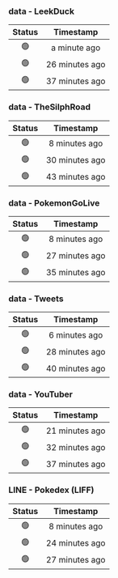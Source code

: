 ### data - LeekDuck
| Status | Timestamp |
|:------:|:---------:|
| 🟢 | a minute ago |
| 🟢 | 26 minutes ago |
| 🟢 | 37 minutes ago |

### data - TheSilphRoad
| Status | Timestamp |
|:------:|:---------:|
| 🟢 | 8 minutes ago |
| 🟢 | 30 minutes ago |
| 🟢 | 43 minutes ago |

### data - PokemonGoLive
| Status | Timestamp |
|:------:|:---------:|
| 🟢 | 8 minutes ago |
| 🟢 | 27 minutes ago |
| 🟢 | 35 minutes ago |

### data - Tweets
| Status | Timestamp |
|:------:|:---------:|
| 🟢 | 6 minutes ago |
| 🟢 | 28 minutes ago |
| 🟢 | 40 minutes ago |

### data - YouTuber
| Status | Timestamp |
|:------:|:---------:|
| 🟢 | 21 minutes ago |
| 🟢 | 32 minutes ago |
| 🟢 | 37 minutes ago |

### LINE - Pokedex (LIFF)
| Status | Timestamp |
|:------:|:---------:|
| 🟢 | 8 minutes ago |
| 🟢 | 24 minutes ago |
| 🟢 | 27 minutes ago |

